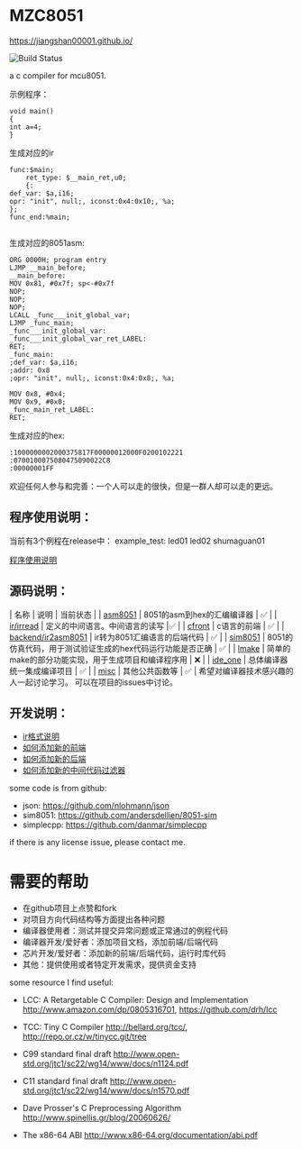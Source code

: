 # MZC8051

https://jiangshan00001.github.io/

![Build Status](https://github.com/Jiangshan00001/MZC8051/workflows/mzc8051_ubuntu_build/badge.svg)


a c compiler for mcu8051.



示例程序：


```
void main()
{
int a=4;
}

```


生成对应的ir

```
func:$main;
	ret_type: $__main_ret,u0;
	{:
def_var: $a,i16;
opr: "init", null;, iconst:0x4:0x10;, %a;
};
func_end:%main;


```

生成对应的8051asm:
```
ORG 0000H; program entry
LJMP __main_before;
__main_before:
MOV 0x81, #0x7f; sp<-#0x7f
NOP;
NOP;
NOP;
LCALL _func___init_global_var;
LJMP _func_main;
_func___init_global_var:
_func___init_global_var_ret_LABEL:
RET;
_func_main:
;def_var: $a,i16;
;addr: 0x8
;opr: "init", null;, iconst:0x4:0x8;, %a;

MOV 0x8, #0x4;
MOV 0x9, #0x0;
_func_main_ret_LABEL:
RET;
```


生成对应的hex:
```
:1000000002000375817F00000012000F0200102221
:0700100075080475090022C8
:00000001FF
```





欢迎任何人参与和完善：一个人可以走的很快，但是一群人却可以走的更远。


## 程序使用说明：

当前有3个例程在release中：
example_test: led01 led02 shumaguan01

[程序使用说明](doc/usage.md)




## 源码说明：
| 名称 | 说明 | 当前状态 |
| [asm8051](doc/asm8051.md) | 8051的asm到hex的汇编编译器 | ✅  |
| [ir/irread](doc/ir.md) | 定义的中间语言。中间语言的读写 |✅ |
| [cfront](doc/cfront.md) | c语言的前端 | ✅ |
| [backend/ir2asm8051](doc/ir2asm8051.md) | ir转为8051汇编语言的后端代码 | ✅ |
| [sim8051](doc/sim8051.md) | 8051的仿真代码，用于测试验证生成的hex代码运行功能是否正确 | ✅  |
| [lmake](doc/lmake.md) | 简单的make的部分功能实现，用于生成项目和编译程序用 | ❌ |
| [ide_one](doc/ide_one.md) | 总体编译器统一集成编译项目 | ✅  |
| [misc](doc/misc.md) | 其他公共函数等 | ✅  |
 希望对编译器技术感兴趣的人一起讨论学习。
 可以在项目的issues中讨论。

## 开发说明：

- [ir格式说明](doc/ir_format.md)
- [如何添加新的前端](doc/add_new_front_how_to.md)
- [如何添加新的后端](doc/add_new_backend_how_to.md)
- [如何添加新的中间代码过滤器](doc/add_new_filter_how_to.md)


some code is from github:

- json: https://github.com/nlohmann/json
- sim8051: https://github.com/andersdellien/8051-sim
- simplecpp: https://github.com/danmar/simplecpp

if there is any license issue, please contact me.





# 需要的帮助
- 在github项目上点赞和fork
- 对项目方向代码结构等方面提出各种问题
- 编译器使用者：测试并提交异常问题或正常通过的例程代码
- 编译器开发/爱好者：添加项目文档，添加前端/后端代码
- 芯片开发/爱好者：添加新的前端/后端代码，运行时库代码
- 其他：提供使用或者特定开发需求，提供资金支持






some resource I find useful:
-   LCC: A Retargetable C Compiler: Design and Implementation
    http://www.amazon.com/dp/0805316701,
    https://github.com/drh/lcc

-   TCC: Tiny C Compiler
    http://bellard.org/tcc/,
    http://repo.or.cz/w/tinycc.git/tree

-   C99 standard final draft
    http://www.open-std.org/jtc1/sc22/wg14/www/docs/n1124.pdf

-   C11 standard final draft
    http://www.open-std.org/jtc1/sc22/wg14/www/docs/n1570.pdf

-   Dave Prosser's C Preprocessing Algorithm
    http://www.spinellis.gr/blog/20060626/

-   The x86-64 ABI
    http://www.x86-64.org/documentation/abi.pdf
